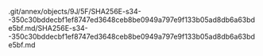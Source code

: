 .git/annex/objects/9J/5F/SHA256E-s34--350c30bddecbf1ef8747ed3648ceb8be0949a797e9f133b05ad8db6a63bde5bf.md/SHA256E-s34--350c30bddecbf1ef8747ed3648ceb8be0949a797e9f133b05ad8db6a63bde5bf.md